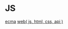 # JS

<a href="https://ecma-international.org/" target="_blank">ecma</a>
<a href="https://developer.mozilla.org/ko/" target="_blank">web( js, html, css, api )</a>
